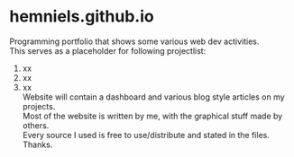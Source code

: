 # hemniels.github.io

Programming portfolio that shows some various web dev activities.  
This serves as a placeholder for following projectlist:  
1. xx  
2. xx  
3. xx  
Website will contain a dashboard and various blog style articles on my projects.  
Most of the website is written by me, with the graphical stuff made by others.  
Every source I used is free to use/distribute and stated in the files.  
Thanks.  
